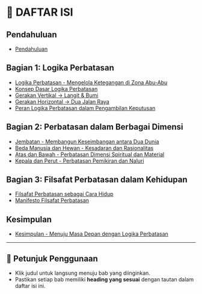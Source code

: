 # 📖 **DAFTAR ISI**  

## **Pendahuluan**  
- [Pendahuluan](#bab-1-pendahuluan---memahami-filsafat-perbatasan)  

## **Bagian 1: Logika Perbatasan**  
- [Logika Perbatasan - Mengelola Ketegangan di Zona Abu-Abu](#bab-2-logika-perbatasan---mengelola-ketegangan-di-zona-abu-abu)  
- [Konsep Dasar Logika Perbatasan](#21-konsep-dasar-logika-perbatasan)  
- [Gerakan Vertikal → Langit & Bumi](#-1-gerakan-vertikal--langit--bumi)  
- [Gerakan Horizontal → Dua Jalan Raya](#-2-gerakan-horizontal--dua-jalan-raya)  
- [Peran Logika Perbatasan dalam Pengambilan Keputusan](#22-peran-logika-perbatasan-dalam-pengambilan-keputusan)  

## **Bagian 2: Perbatasan dalam Berbagai Dimensi**  
- [Jembatan - Membangun Keseimbangan antara Dua Dunia](#bab-3-jembatan---membangun-keseimbangan-antara-dua-dunia)  
- [Beda Manusia dan Hewan - Kesadaran dan Rasionalitas](#bab-4-beda-manusia-dan-hewan---kesadaran-dan-rasionalitas)  
- [Atas dan Bawah - Perbatasan Dimensi Spiritual dan Material](#bab-5-atas-dan-bawah---perbatasan-dimensi-spiritual-dan-material)  
- [Kepala dan Perut - Perbatasan Pemikiran dan Naluri](#bab-6-kepala-dan-perut---perbatasan-pemikiran-dan-naluri)  

## **Bagian 3: Filsafat Perbatasan dalam Kehidupan**  
- [Filsafat Perbatasan sebagai Cara Hidup](#bab-7-filsafat-perbatasan-sebagai-cara-hidup)  
- [Manifesto Filsafat Perbatasan](#bab-8-manifesto-filsafat-perbatasan)  

## **Kesimpulan**  
- [Kesimpulan - Menuju Masa Depan dengan Logika Perbatasan](#bab-9-kesimpulan---menuju-masa-depan-dengan-logika-perbatasan)  

---

## **📌 Petunjuk Penggunaan**  
- Klik judul untuk langsung menuju bab yang diinginkan.  
- Pastikan setiap bab memiliki **heading yang sesuai** dengan tautan dalam daftar isi ini.  
